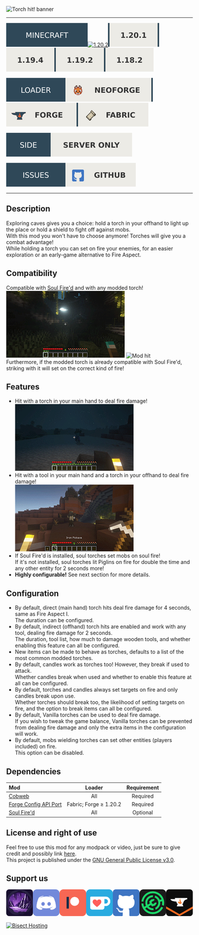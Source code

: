 ![Torch hit! banner](https://raw.githubusercontent.com/crystal-nest/mod-fancy-assets/main/torch-hit/banner.gif)

---
![Minecraft](https://raw.githubusercontent.com/crystal-nest/mod-fancy-assets/main/minecraft/minecraft.svg)[![1.20.2](https://raw.githubusercontent.com/Nyphet/mod-fancy-assets/main/minecraft/1-20-2.svg)](https://modrinth.com/mod/torch-hit/versions?g=1.20.2)![Separator](https://raw.githubusercontent.com/crystal-nest/mod-fancy-assets/main/separator.svg)[![1.20.1](https://raw.githubusercontent.com/crystal-nest/mod-fancy-assets/main/minecraft/1-20-1.svg)](https://modrinth.com/mod/torch-hit/versions?g=1.20.1)![Separator](https://raw.githubusercontent.com/crystal-nest/mod-fancy-assets/main/separator.svg)[![1.19.4](https://raw.githubusercontent.com/crystal-nest/mod-fancy-assets/main/minecraft/1-19-4.svg)](https://modrinth.com/mod/torch-hit/versions?g=1.19.4)![Separator](https://raw.githubusercontent.com/crystal-nest/mod-fancy-assets/main/separator.svg)[![1.19.2](https://raw.githubusercontent.com/crystal-nest/mod-fancy-assets/main/minecraft/1-19-2.svg)](https://modrinth.com/mod/torch-hit/versions?g=1.19.2)![Separator](https://raw.githubusercontent.com/crystal-nest/mod-fancy-assets/main/separator.svg)[![1.18.2](https://raw.githubusercontent.com/crystal-nest/mod-fancy-assets/main/minecraft/1-18-2.svg)](https://modrinth.com/mod/torch-hit/versions?g=1.18.2)

![Loader](https://raw.githubusercontent.com/crystal-nest/mod-fancy-assets/main/loader/loader.svg)[![NeoForge](https://raw.githubusercontent.com/crystal-nest/mod-fancy-assets/main/loader/neoforge.svg)](https://modrinth.com/mod/torch-hit/versions?l=neoforge)![Separator](https://raw.githubusercontent.com/crystal-nest/mod-fancy-assets/main/separator.svg)[![Forge](https://raw.githubusercontent.com/crystal-nest/mod-fancy-assets/main/loader/forge.svg)](https://modrinth.com/mod/torch-hit/versions?l=forge)![Separator](https://raw.githubusercontent.com/crystal-nest/mod-fancy-assets/main/separator.svg)[![Fabric](https://raw.githubusercontent.com/crystal-nest/mod-fancy-assets/main/loader/fabric.svg)](https://modrinth.com/mod/torch-hit/versions?l=fabric)

![Overlay](https://raw.githubusercontent.com/crystal-nest/mod-fancy-assets/main/side/server.svg)

![Issues](https://raw.githubusercontent.com/crystal-nest/mod-fancy-assets/main/github/issues.svg)[![GitHub](https://raw.githubusercontent.com/crystal-nest/mod-fancy-assets/main/github/github.svg)](https://github.com/crystal-nest/torch-hit/issues)

---

## **Description**

Exploring caves gives you a choice: hold a torch in your offhand to light up the place or hold a shield to fight off against mobs.  
With this mod you won't have to choose anymore! Torches will give you a combat advantage!  
While holding a torch you can set on fire your enemies, for an easier exploration or an early-game alternative to Fire Aspect.

## **Compatibility**

Compatible with [Soul Fire'd](https://modrinth.com/mod/soul-fire-d) and with any modded torch!  
![Soul hit](https://raw.githubusercontent.com/crystal-nest/mod-fancy-assets/main/torch-hit/soul-hit.gif) ![Mod hit](https://raw.githubusercontent.com/crystal-nest/mod-fancy-assets/main/torch-hit/mod-hit.gif)  
Furthermore, if the modded torch is already compatible with Soul Fire'd, striking with it will set on the correct kind of fire!

## **Features**

- Hit with a torch in your main hand to deal fire damage!  
  ![Hit](https://raw.githubusercontent.com/crystal-nest/mod-fancy-assets/main/torch-hit/hit.gif)
- Hit with a tool in your main hand and a torch in your offhand to deal fire damage!  
  ![Tool hit](https://raw.githubusercontent.com/crystal-nest/mod-fancy-assets/main/torch-hit/tool-hit.gif)
- If Soul Fire'd is installed, soul torches set mobs on soul fire!  
  If it's not installed, soul torches lit Piglins on fire for double the time and any other entity for 2 seconds more!
- **Highly configurable!** See next section for more details.

## **Configuration**

- By default, direct (main hand) torch hits deal fire damage for 4 seconds, same as Fire Aspect I.  
  The duration can be configured.
- By default, indirect (offhand) torch hits are enabled and work with any tool, dealing fire damage for 2 seconds.  
  The duration, tool list, how much to damage wooden tools, and whether enabling this feature can all be configured.
- New items can be made to behave as torches, defaults to a list of the most common modded torches.
- By default, candles work as torches too! However, they break if used to attack.  
  Whether candles break when used and whether to enable this feature at all can be configured.
- By default, torches and candles always set targets on fire and only candles break upon use.  
  Whether torches should break too, the likelihood of setting targets on fire, and the option to break items can all be configured.
- By default, Vanilla torches can be used to deal fire damage.  
  If you wish to tweak the game balance, Vanilla torches can be prevented from dealing fire damage and only the extra items in the configuration will work.
- By default, mobs wielding torches can set other entities (players included) on fire.  
  This option can be disabled.

## **Dependencies**

| Mod                                                                     |         Loader         | Requirement |
|:------------------------------------------------------------------------|:----------------------:|:-----------:|
| [Cobweb](https://modrinth.com/mod/cobweb)                               |          All           |  Required   |
| [Forge Config API Port](https://modrinth.com/mod/forge-config-api-port) | Fabric; Forge ≥ 1.20.2 |  Required   |
| [Soul Fire'd](https://modrinth.com/mod/soul-fire-d)                     |          All           |  Optional   |

## **License and right of use**

Feel free to use this mod for any modpack or video, just be sure to give credit and possibly link [here](https://github.com/crystal-nest/torch-hit#readme).  
This project is published under the [GNU General Public License v3.0](https://github.com/crystal-nest/torch-hit/blob/master/LICENSE).

## **Support us**

<a href="https://crystalnest.it"><img alt="Crystal Nest Website" src="https://raw.githubusercontent.com/crystal-nest/mod-fancy-assets/main/crystal-nest/pic512.png" width="14.286%"></a><a href="https://discord.gg/BP6EdBfAmt"><img alt="Discord" src="https://raw.githubusercontent.com/crystal-nest/mod-fancy-assets/main/discord/discord512.png" width="14.286%"></a><a href="https://www.patreon.com/crystalspider"><img alt="Patreon" src="https://raw.githubusercontent.com/crystal-nest/mod-fancy-assets/main/patreon/patreon512.png" width="14.286%"></a><a href="https://ko-fi.com/crystalspider"><img alt="Ko-fi" src="https://raw.githubusercontent.com/crystal-nest/mod-fancy-assets/main/kofi/kofi512.png" width="14.286%"></a><a href="https://github.com/Crystal-Nest"><img alt="Our other projects" src="https://raw.githubusercontent.com/crystal-nest/mod-fancy-assets/main/github/github512.png" width="14.286%"><a href="https://modrinth.com/organization/crystal-nest"><img alt="Modrinth" src="https://raw.githubusercontent.com/crystal-nest/mod-fancy-assets/main/modrinth/modrinth512.png" width="14.286%"></a><a href="https://www.curseforge.com/members/crystalspider/projects"><img alt="CurseForge" src="https://raw.githubusercontent.com/crystal-nest/mod-fancy-assets/main/curseforge/curseforge512.png" width="14.286%"></a>

[![Bisect Hosting](https://www.bisecthosting.com/partners/custom-banners/d559b544-474c-4109-b861-1b2e6ca6026a.webp "Bisect Hosting")](https://bisecthosting.com/crystalspider)
